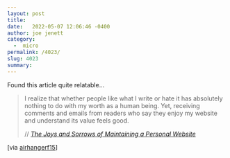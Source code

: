 ```yaml
---
layout: post
title:  
date:   2022-05-07 12:06:46 -0400
author: joe jenett
category:
  -  micro
permalink: /4023/
slug: 4023
summary:
---
```

Found this article quite relatable...
<blockquote class="quoteback" data-title="The Joys and Sorrows of Maintaining a Personal Website" data-author="//Cheapskate" data-avatar="/images/knight.jpg" cite="https://cheapskatesguide.org/articles/joys-and-sorrows.html">
	<p>
	 I realize that whether people like what I write or hate it has absolutely nothing to do with my worth as a human being. Yet, receiving comments and emails from readers who say they enjoy my website and understand its value feels good.	
	</p>
	<footer>
		// 
		<cite>
			<a href="https://cheapskatesguide.org/articles/joys-and-sorrows.html">The Joys and Sorrows of Maintaining a Personal Website</a>
		</cite>
	</footer>
</blockquote>
[via <a href="https://news.ycombinator.com/submitted?id=airhangerf15">airhangerf15</a>]
<a href="https://brid.gy/publish/twitter"></a>
<data class="p-bridgy-omit-link" value="false"></data>